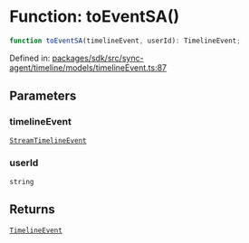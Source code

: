 # Function: toEventSA()

```ts
function toEventSA(timelineEvent, userId): TimelineEvent;
```

Defined in: [packages/sdk/src/sync-agent/timeline/models/timelineEvent.ts:87](https://github.com/towns-protocol/towns/blob/0db1fd0ac7258e8db8cedfb6183e8eade8284fa1/packages/sdk/src/sync-agent/timeline/models/timelineEvent.ts#L87)

## Parameters

### timelineEvent

[`StreamTimelineEvent`](../interfaces/StreamTimelineEvent.md)

### userId

`string`

## Returns

[`TimelineEvent`](../interfaces/TimelineEvent.md)
